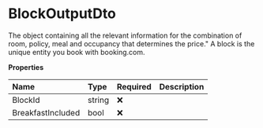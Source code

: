 # BlockOutputDto

The object containing all the relevant information for the combination of room, policy, meal and occupancy that determines the price." A block is the unique entity you book with booking.com.

**Properties**

| Name              | Type   | Required | Description |
| :---------------- | :----- | :------- | :---------- |
| BlockId           | string | ❌       |             |
| BreakfastIncluded | bool   | ❌       |             |

<!-- This file was generated by liblab | https://liblab.com/ -->
